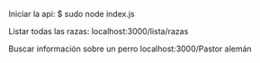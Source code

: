 Iniciar la api:
$ sudo node index.js

Listar todas las razas:
localhost:3000/lista/razas

Buscar información sobre un perro
localhost:3000/Pastor alemán